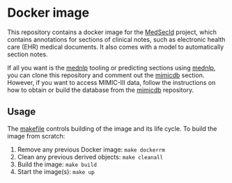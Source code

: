# Docker image

This repository contains a docker image for the [MedSecId] project, which
contains annotations for sections of clinical notes, such as electronic health
care (EHR) medical documents.  It also comes with a model to automatically
section notes.

If all you want is the [mednlp] tooling or predicting sections using [mednlp],
you can clone this repository and comment out the [mimicdb] section.  However,
if you want to access MIMIC-III data, follow the instructions on how to obtain
or build the database from the [mimicdb] repository.


## Usage

The [makefile](makefile) controls building of the image and its life cycle.  To
build the image from scratch:

1. Remove any previous Docker image: `make dockerrm`
1. Clean any previous derived objects: `make cleanall`
1. Build the image: `make build`
1. Start the image(s): `make up`


<!-- links -->
[mimicdb]: https://github.com/plandes/mimicdb
[mednlp]: https://github.com/plandes/mednlp
[mimic]: https://github.com/plandes/mimic
[MedSecId]: https://github.com/plandes/mimicsid
